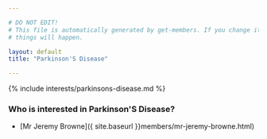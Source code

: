 ```yaml
---

# DO NOT EDIT!
# This file is automatically generated by get-members. If you change it, bad
# things will happen.

layout: default
title: "Parkinson'S Disease"

---
```


{% include interests/parkinsons-disease.md %}

### Who is interested in Parkinson'S Disease?


* [Mr Jeremy Browne]({ site.baseurl }}members/mr-jeremy-browne.html)
